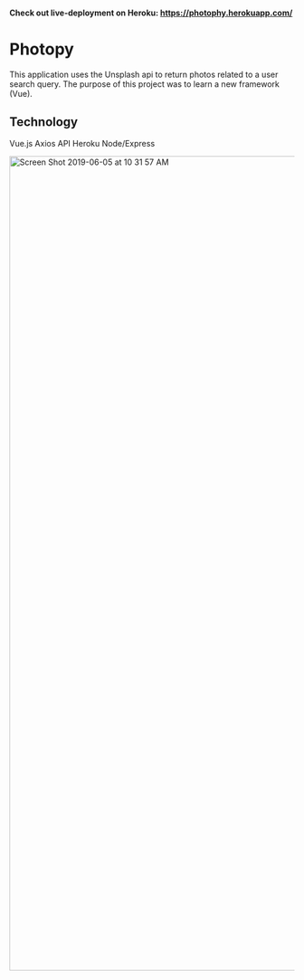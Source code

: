 #### Check out live-deployment on Heroku: https://photophy.herokuapp.com/

# Photopy
This application uses the Unsplash api to return photos related to a user search query. The purpose of this project was to learn a new framework (Vue).

## Technology
Vue.js
Axios
API
Heroku
Node/Express

<img width="1440" alt="Screen Shot 2019-06-05 at 10 31 57 AM" src="https://user-images.githubusercontent.com/20582868/58973545-711e8c80-877d-11e9-9d25-76f624a4a985.png">


